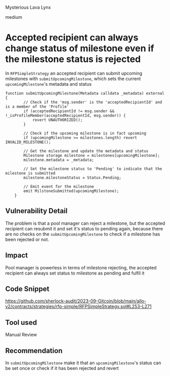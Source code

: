 Mysterious Lava Lynx

medium

# Accepted recipient can always change status of milestone even if the milestone status is rejected

In `RFPSimpleStrategy` an accepted recipient can submit upcoming milestones with `submitUpcomingMilestone`, which sets the current `upcomingMilestone`'s metadata and status

```solidity
function submitUpcomingMilestone(Metadata calldata _metadata) external {
        // Check if the 'msg.sender' is the 'acceptedRecipientId' and is a member of the 'Profile'
        if (acceptedRecipientId != msg.sender && !_isProfileMember(acceptedRecipientId, msg.sender)) {
            revert UNAUTHORIZED();
        }

        // Check if the upcoming milestone is in fact upcoming
        if (upcomingMilestone >= milestones.length) revert INVALID_MILESTONE();

        // Get the milestone and update the metadata and status
        Milestone storage milestone = milestones[upcomingMilestone];
        milestone.metadata = _metadata;

        // Set the milestone status to 'Pending' to indicate that the milestone is submitted
        milestone.milestoneStatus = Status.Pending;

        // Emit event for the milestone
        emit MilstoneSubmitted(upcomingMilestone);
    }
```

## Vulnerability Detail

The problem is that a pool manager can reject a milestone, but the accepted recipient can resubmit it and set it's status to pending again, because there are no checks on the `submitUpcomingMilestone` to check if a milestone has been rejected or not.

## Impact

Pool manager is powerless in terms of milestone rejecting, the accepted recipient can always set status to milestone as pending and fulfil it

## Code Snippet

https://github.com/sherlock-audit/2023-09-Gitcoin/blob/main/allo-v2/contracts/strategies/rfp-simple/RFPSimpleStrategy.sol#L253-L271

## Tool used

Manual Review

## Recommendation
In `submitUpcomingMilestone` make it that an `upcomingMilestone`'s status can be set once or check if it has been rejected and revert